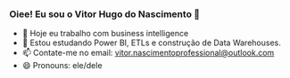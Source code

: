 ### Oiee! Eu sou o Vitor Hugo do Nascimento 👋

- 🔭 Hoje eu trabalho com business intelligence
- 🌱 Estou estudando Power BI, ETLs e construção de Data Warehouses.
- 📫 Contate-me no email: vitor.nascimentoprofessional@outlook.com
- 😄 Pronouns: ele/dele
